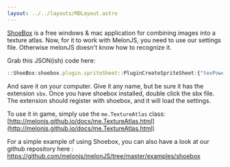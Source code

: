 ```yaml
---
layout: ../../layouts/MDLayout.astro
---
```


[ShoeBox](http://renderhjs.net/shoebox/) is a free windows & mac application for combining images into a texture atlas. Now, for it to work with MelonJS, you need to use our settings file. Otherwise melonJS doesn't know how to recognize it.

Grab this JSON(ish) code here:

```js
::ShoeBox:shoebox.plugin.spriteSheet::PluginCreateSpriteSheet:{"texPowerOfTwo":true,"fileGenerate2xSize":false,"texPadding":2,"scale":1,"texMaxSize":2048,"texExtrudeSize":1,"useCssOverHack":false,"fileFormatLoop":"\\t{\\n\\t\\t\"filename\": \"@id\",\\n\\t\\t\"frame\": {\"x\":@x,\"y\":@y,\"w\":@w,\"h\":@h},\\n\\t\\t\"rotated\": false,\\n\\t\\t\"trimmed\": true,\\n\\t\\t\"spriteSourceSize\": {\"x\":@fx,\"y\":@fy,\"w\":@fw,\"h\":@fh},\\n\\t\\t\"sourceSize\": {\"w\":@fw,\"h\":@fh}\\n\\t},\\n","renderDebugLayer":false,"animationFrameIdStart":0,"texSquare":false,"fileName":"shoebox.json","texCropAlpha":false,"animationMaxFrames":100,"animationNameIds":"@name_###.png","fileFormatOuter":"{\"frames\": [\\n@loop\\t{\"EOL\":\"true\"}\\n],\\n\"meta\": {\\n\\t\"app\": \"ShoeBox\",\\n\\t\"exporter\": \"melonJS\",\\n\\t\"size\": {\"w\":@W,\"h\":@H}\\n}\\n}"}
```

And save it on your computer. Give it any name, but be sure it has the extension `sbx`. Once you have shoebox installed, double click the sbx file. The extension should register with shoebox, and it will load the settings.

To use it in game, simply use the `me.TextureAtlas` class: [http://melonjs.github.io/docs/me.TextureAtlas.html](http://melonjs.github.io/docs/me.TextureAtlas.html)

For a simple example of using Shoebox, you can also have a look at our github repository here :
https://github.com/melonjs/melonJS/tree/master/examples/shoebox
